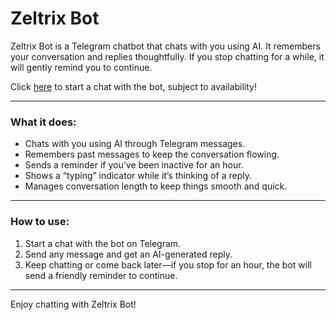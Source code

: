 # Zeltrix Bot

Zeltrix Bot is a Telegram chatbot that chats with you using AI. It remembers your conversation and replies thoughtfully. If you stop chatting for a while, it will gently remind you to continue.

Click [here](https://t.me/zeltrixbot) to start a chat with the bot, subject to availability!

---

### What it does:
- Chats with you using AI through Telegram messages.
- Remembers past messages to keep the conversation flowing.
- Sends a reminder if you’ve been inactive for an hour.
- Shows a “typing” indicator while it’s thinking of a reply.
- Manages conversation length to keep things smooth and quick.

---

### How to use:
1. Start a chat with the bot on Telegram.
2. Send any message and get an AI-generated reply.
3. Keep chatting or come back later—if you stop for an hour, the bot will send a friendly reminder to continue.

---

Enjoy chatting with Zeltrix Bot!